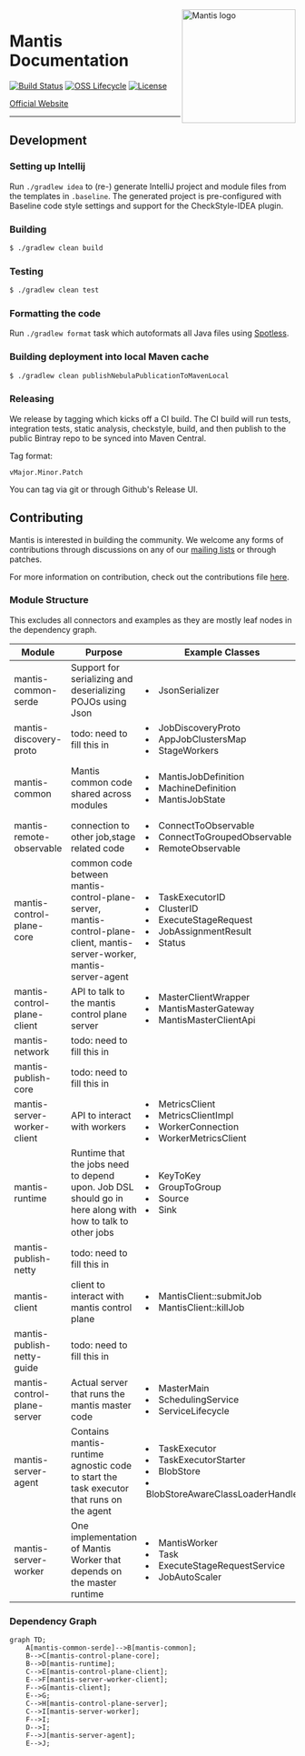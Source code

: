 <img alt="Mantis logo" src="./.assets/mantis.png" width="200" align="right">

# Mantis Documentation


[![Build Status](https://img.shields.io/travis/com/Netflix/mantis.svg)](https://travis-ci.com/Netflix/mantis)
[![OSS Lifecycle](https://img.shields.io/osslifecycle/Netflix/mantis.svg)](https://github.com/Netflix/mantis)
[![License](https://img.shields.io/github/license/Netflix/mantis.svg)](https://www.apache.org/licenses/LICENSE-2.0)


[Official Website](https://netflix.github.io/mantis/) 

---

## Development

### Setting up Intellij
Run `./gradlew idea` to (re-) generate IntelliJ project and module files from the templates in `.baseline`. The generated project is pre-configured with Baseline code style settings and support for the CheckStyle-IDEA plugin.

### Building

```sh
$ ./gradlew clean build
```

### Testing

```sh
$ ./gradlew clean test
```

### Formatting the code
Run `./gradlew format` task which autoformats all Java files using [Spotless](https://github.com/diffplug/spotless).

### Building deployment into local Maven cache

```sh
$ ./gradlew clean publishNebulaPublicationToMavenLocal
```

### Releasing

We release by tagging which kicks off a CI build. The CI build will run tests, integration tests,
static analysis, checkstyle, build, and then publish to the public Bintray repo to be synced into Maven Central.

Tag format:

```
vMajor.Minor.Patch
```

You can tag via git or through Github's Release UI.

## Contributing

Mantis is interested in building the community. We welcome any forms of contributions through discussions on any
of our [mailing lists](https://netflix.github.io/mantis/community/#mailing-lists) or through patches.

For more information on contribution, check out the contributions file [here](https://github.com/Netflix/mantis/blob/master/CONTRIBUTING.md).


### Module Structure
This excludes all connectors and examples as they are mostly leaf nodes in the dependency graph. 

Module                      | Purpose                                                                                                                 | Example Classes                                                                                             | Package Prefixes
----------------------------|-------------------------------------------------------------------------------------------------------------------------|-------------------------------------------------------------------------------------------------------------|---------------------------------------------------------------------------------------------------------------------------------------------------------------------
mantis-common-serde         | Support for serializing and deserializing POJOs using Json                                                              | <li>JsonSerializer</li>                                                                                     | <li>io.mantisrx.common.*</li>
mantis-discovery-proto      | todo: need to fill this in                                                                                              | <li>JobDiscoveryProto</li><li>AppJobClustersMap</li><li>StageWorkers</li>                                   | <li>com.netflix.mantis.discovery.proto.*</li>
mantis-common               | Mantis common code shared across modules                                                                                | <li>MantisJobDefinition</li><li>MachineDefinition</li><li>MantisJobState                                    | <li>io.mantisrx.common.\*</li><li> io.mantisrx.runtime.\*<li>io.mantisrx.server.code.\*</li><li>io.reactivx.mantis.operators.\*</li><li>com.mantisrx.common.utils.\*
mantis-remote-observable    | connection to other job,stage related code                                                                              | <li>ConnectToObservable</li><li>ConnectToGroupedObservable</li><li>RemoteObservable                         | <li>io.reactivex.mantis.remote.observable.\*</li><li>io.reactivex.netty.codec.\*<li>
mantis-control-plane-core   | common code between mantis-control-plane-server, mantis-control-plane-client, mantis-server-worker, mantis-server-agent | <li>TaskExecutorID</li><li>ClusterID</li><li>ExecuteStageRequest</li><li>JobAssignmentResult</li><li>Status | <li>io.mantisrx.server.core.\*</li><li>io.mantisrx.server.master.resourcecluster.\*</li><li>io.mantisrx.server.worker.\*
mantis-control-plane-client | API to talk to the mantis control plane server                                                                          | <li>MasterClientWrapper</li><li>MantisMasterGateway</li><li>MantisMasterClientApi                           | <li>io.mantisrx.server.master.client.\*<li> io.mantisrx.server.master.resourcecluster.\*
mantis-network              | todo: need to fill this in                                                                                              |                                                                                                             |
mantis-publish-core         | todo: need to fill this in                                                                                              |                                                                                                             |
mantis-server-worker-client | API to interact with workers                                                                                            | <li>MetricsClient</li><li> MetricsClientImpl</li><li>WorkerConnection</li><li>WorkerMetricsClient           | <li>io.mantisrx.server.worker.client.\*
mantis-runtime              | Runtime that the jobs need to depend upon. Job DSL should go in here along with how to talk to other jobs               | <li>KeyToKey</li><li>GroupToGroup</li><li>Source</li><li>Sink                                               | <li>io.mantisrx.runtime.\*
mantis-publish-netty        | todo: need to fill this in                                                                                              |                                                                                                             |
mantis-client               | client to interact with mantis control plane                                                                            | <li>MantisClient::submitJob</li><li> MantisClient::killJob                                                  | <li>io.mantisrx.client.*</li>
mantis-publish-netty-guide  | todo: need to fill this in                                                                                              |                                                                                                             |
mantis-control-plane-server | Actual server that runs the mantis master code                                                                          | <li>MasterMain</li><li>SchedulingService</li><li>ServiceLifecycle                                           | <li>io.mantisrx.master.\*<li>io.mantisrx.server.master.\*
mantis-server-agent         | Contains mantis-runtime agnostic code to start the task executor that runs on the agent                                 | <li>TaskExecutor</li><li>TaskExecutorStarter</li><li>BlobStore</li><li>BlobStoreAwareClassLoaderHandle      | <li>io.mantisrx.server.agent.\*
mantis-server-worker        | One implementation of Mantis Worker that depends on the master runtime                                                  | <li>MantisWorker</li><li>Task</li><li>ExecuteStageRequestService<li>JobAutoScaler                           | <li>io.mantisrx.server.worker.config.\*<li>io.mantisrx.server.worker.jobmaster.\*

### Dependency Graph

```mermaid
graph TD;
    A[mantis-common-serde]-->B[mantis-common];
    B-->C[mantis-control-plane-core];
    B-->D[mantis-runtime];
    C-->E[mantis-control-plane-client];
    E-->F[mantis-server-worker-client];
    F-->G[mantis-client];
    E-->G;
    C-->H[mantis-control-plane-server];
    C-->I[mantis-server-worker];
    F-->I;
    D-->I;
    F-->J[mantis-server-agent];
    E-->J;
```
